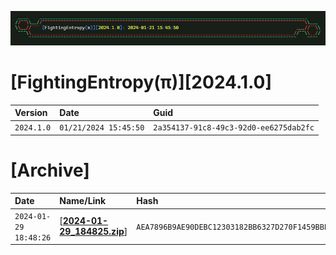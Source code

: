 ![label](https://github.com/mcc85s/FightingEntropy/blob/main/Version/2024.1.0/Docs/label.jpg)

# [FightingEntropy(π)][2024.1.0]

| Version    | Date                  | Guid                                   |
|:-----------|:----------------------|:---------------------------------------|
| `2024.1.0` | `01/21/2024 15:45:50` | `2a354137-91c8-49c3-92d0-ee6275dab2fc` |

# [Archive]
| Date                | Name/Link                                                                                                                   | Hash                                                             |
|:--------------------|:----------------------------------------------------------------------------------------------------------------------------|:-----------------------------------------------------------------|
| `2024-01-29 18:48:26` | [[**2024-01-29_184825.zip**](https://www.github.com/mcc85s/FightingEntropy/blob/main/Version/2024.1.0/Archive/2024-01-29_184825.zip)] | `AEA7896B9AE90DEBC12303182BB6327D270F1459BBB0476D04DE0A24A325307D` |
